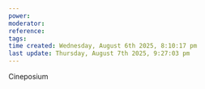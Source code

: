 ```yaml
---
power: 
moderator:
reference:
tags: 
time created: Wednesday, August 6th 2025, 8:10:17 pm
last update: Thursday, August 7th 2025, 9:27:03 pm
---
```

Cineposium
